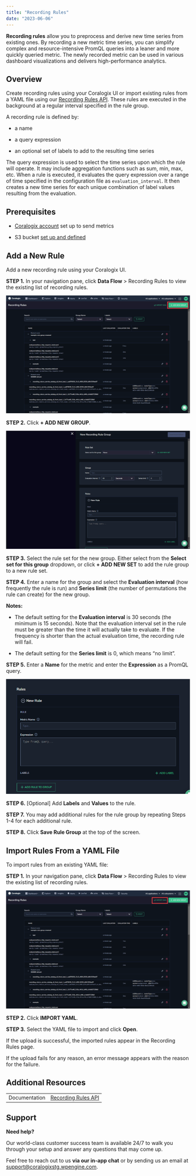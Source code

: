 ```yaml
---
title: "Recording Rules"
date: "2023-06-06"
---
```


**Recording rules** allow you to preprocess and derive new time series from existing ones. By recording a new metric time series, you can simplify complex and resource-intensive PromQL queries into a leaner and more quickly queried metric. The newly recorded metric can be used in various dashboard visualizations and delivers high-performance analytics.

## Overview

Create recording rules using your Coralogix UI or import existing rules from a YAML file using our [Recording Rules API](https://coralogixstg.wpengine.com/docs/recording-rules/). These rules are executed in the background at a regular interval specified in the rule group.

A recording rule is defined by:

- a name

- a query expression

- an optional set of labels to add to the resulting time series

The query expression is used to select the time series upon which the rule will operate. It may include aggregation functions such as sum, min, max, etc. When a rule is executed, it evaluates the query expression over a range of time specified in the configuration file as `evaluation_interval`. It then creates a new time series for each unique combination of label values resulting from the evaluation.

## Prerequisites

- [Coralogix account](https://dashboard.coralogixstg.wpengine.com/#/signup) set up to send metrics

- S3 bucket [set up and defined](https://coralogixstg.wpengine.com/docs/archive-s3-bucket-forever/)

## Add a New Rule

Add a new recording rule using your Coralogix UI.

**STEP 1.** In your navigation pane, click **Data Flow** > Recording Rules to view the existing list of recording rules.

![](images/Recording-Rules-Add-New-Group-1024x655.png)

**STEP 2.** Click **\+ ADD NEW GROUP**.

![](images/Recording-Rules-New-Recording-Rule-Group-1024x655.png)

**STEP 3.** Select the rule set for the new group. Either select from the **Select set for this group** dropdown, or click **\+ ADD NEW SET** to add the rule group to a new rule set.

**STEP 4.** Enter a name for the group and select the **Evaluation interval** (how frequently the rule is run) and **Series limit** (the number of permutations the rule can create) for the new group.

**Notes:**

- The default setting for the **Evaluation interval** is 30 seconds (the minimum is 15 seconds). Note that the evaluation interval set in the rule must be greater than the time it will actually take to evaluate. If the frequency is shorter than the actual evaluation time, the recording rule will fail.

- The default setting for the **Series limit** is 0, which means “no limit”.

**STEP 5.** Enter a **Name** for the metric and enter the **Expression** as a PromQL query.

![](images/Recording-Rules-New-Rule.png)

**STEP 6.** \[Optional\] Add **Labels** and **Values** to the rule.

**STEP 7.** You may add additional rules for the rule group by repeating Steps 1-4 for each additional rule.

**STEP 8.** Click **Save Rule Group** at the top of the screen.

## Import Rules From a YAML File

To import rules from an existing YAML file:

**STEP 1.** In your navigation pane, click **Data Flow** > Recording Rules to view the existing list of recording rules.

![](images/Recording-Rules-Import-YAML-1024x655.png)

**STEP 2.** Click **IMPORT YAML**.

**STEP 3.** Select the YAML file to import and click **Open**.

If the upload is successful, the imported rules appear in the Recording Rules page.

If the upload fails for any reason, an error message appears with the reason for the failure.

## Additional Resources

<table><tbody><tr><td>Documentation</td><td><a href="https://coralogixstg.wpengine.com/docs/recording-rules/">Recording Rules API</a></td></tr></tbody></table>

## Support

**Need help?**

Our world-class customer success team is available 24/7 to walk you through your setup and answer any questions that may come up.

Feel free to reach out to us **via our in-app chat** or by sending us an email at [support@coralogixstg.wpengine.com](mailto:support@coralogixstg.wpengine.com).
